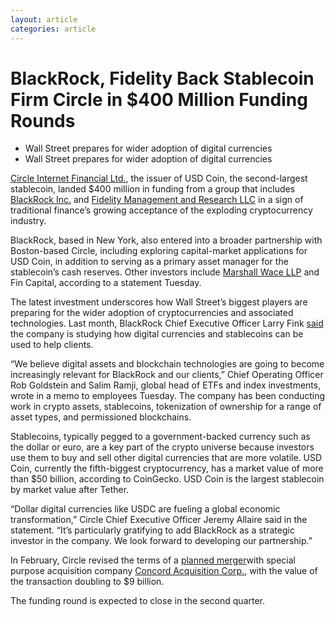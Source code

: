 ```yaml
---
layout: article
categories: article
---
```


# BlackRock, Fidelity Back Stablecoin Firm Circle in $400 Million Funding Rounds
- Wall Street prepares for wider adoption of digital currencies
- Wall Street prepares for wider adoption of digital currencies

[Circle Internet Financial Ltd.](https://www.bloomberg.com/profile/company/0890888D:ID), the issuer of USD Coin, the second-largest stablecoin, landed $400 million in funding from a group that includes [BlackRock Inc.](https://www.bloomberg.com/quote/BLK:US) and [Fidelity Management and Research LLC](https://www.bloomberg.com/profile/company/0109074D:US) in a sign of traditional finance’s growing acceptance of the exploding cryptocurrency industry.

BlackRock, based in New York, also entered into a broader partnership with Boston-based Circle, including exploring capital-market applications for USD Coin, in addition to serving as a primary asset manager for the stablecoin’s cash reserves. Other investors include [Marshall Wace LLP](https://www.bloomberg.com/profile/company/839807Z:LN) and Fin Capital, according to a statement Tuesday. 

The latest investment underscores how Wall Street’s biggest players are preparing for the wider adoption of cryptocurrencies and associated technologies. Last month, BlackRock Chief Executive Officer Larry Fink [said](https://www.bloomberg.com/news/articles/2022-03-24/fink-says-war-to-speed-shift-to-green-energy-digital-currencies) the company is studying how digital currencies and stablecoins can be used to help clients. 

“We believe digital assets and blockchain technologies are going to become increasingly relevant for BlackRock and our clients,” Chief Operating Officer Rob Goldstein and Salim Ramji, global head of ETFs and index investments, wrote in a memo to employees Tuesday. The company has been conducting work in crypto assets, stablecoins, tokenization of ownership for a range of asset types, and permissioned blockchains. 

Stablecoins, typically pegged to a government-backed currency such as the dollar or euro, are a key part of the crypto universe because investors use them to buy and sell other digital currencies that are more volatile. USD Coin, currently the fifth-biggest cryptocurrency, has a market value of more than $50 billion, according to CoinGecko. USD Coin is the largest stablecoin by market value after Tether.

“Dollar digital currencies like USDC are fueling a global economic transformation,” Circle Chief Executive Officer Jeremy Allaire said in the statement. “It’s particularly gratifying to add BlackRock as a strategic investor in the company. We look forward to developing our partnership.”

In February, Circle revised the terms of a [planned merger](https://www.bloomberg.com/news/articles/2022-02-17/stablecoin-issuer-circle-s-spac-deal-value-doubles-to-9-billion)with special purpose acquisition company [Concord Acquisition Corp.](https://www.bloomberg.com/quote/CND:US), with the value of the transaction doubling to $9 billion. 

The funding round is expected to close in the second quarter.